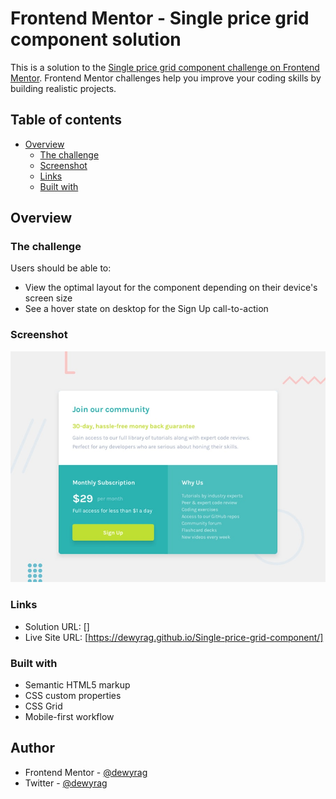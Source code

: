 # Frontend Mentor - Single price grid component solution

This is a solution to the [Single price grid component challenge on Frontend Mentor](https://www.frontendmentor.io/challenges/single-price-grid-component-5ce41129d0ff452fec5abbbc). Frontend Mentor challenges help you improve your coding skills by building realistic projects. 

## Table of contents

- [Overview](#overview)
  - [The challenge](#the-challenge)
  - [Screenshot](#screenshot)
  - [Links](#links)
  - [Built with](#built-with)

## Overview

### The challenge

Users should be able to:

- View the optimal layout for the component depending on their device's screen size
- See a hover state on desktop for the Sign Up call-to-action

### Screenshot

![](design/desktop-preview.jpg)

### Links

- Solution URL: []
- Live Site URL: [https://dewyrag.github.io/Single-price-grid-component/]


### Built with

- Semantic HTML5 markup
- CSS custom properties
- CSS Grid
- Mobile-first workflow

## Author

- Frontend Mentor - [@dewyrag](https://www.frontendmentor.io/profile/dewyrag)
- Twitter - [@dewyrag](https://www.twitter.com/dewyrag)


